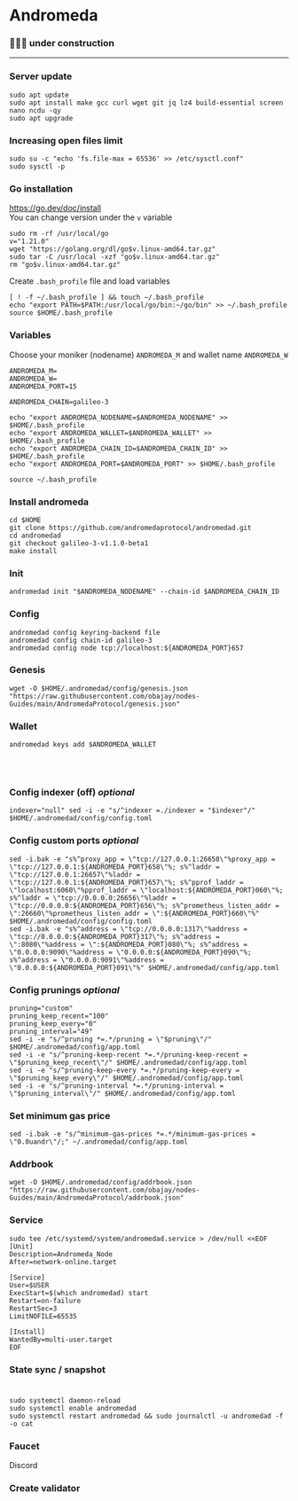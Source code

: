 # Andromeda
### 🚧🚧🚧 under construction

____

### Server update
```
sudo apt update
sudo apt install make gcc curl wget git jq lz4 build-essential screen nano ncdu -qy
sudo apt upgrade
```

### Increasing open files limit
```
sudo su -c "echo 'fs.file-max = 65536' >> /etc/sysctl.conf"
sudo sysctl -p
```

### Go installation
https://go.dev/doc/install    
You can change version under the `v` variable
```
sudo rm -rf /usr/local/go
v="1.21.0"
wget "https://golang.org/dl/go$v.linux-amd64.tar.gz"
sudo tar -C /usr/local -xzf "go$v.linux-amd64.tar.gz"
rm "go$v.linux-amd64.tar.gz"
```
Create `.bash_profile` file and load variables
```
[ ! -f ~/.bash_profile ] && touch ~/.bash_profile
echo "export PATH=$PATH:/usr/local/go/bin:~/go/bin" >> ~/.bash_profile
source $HOME/.bash_profile
```

### Variables
Choose your moniker (nodename) `ANDROMEDA_M` and wallet name `ANDROMEDA_W`
```
ANDROMEDA_M=
ANDROMEDA_W=
ANDROMEDA_PORT=15
```
```
ANDROMEDA_CHAIN=galileo-3
```
```
echo "export ANDROMEDA_NODENAME=$ANDROMEDA_NODENAME" >> $HOME/.bash_profile
echo "export ANDROMEDA_WALLET=$ANDROMEDA_WALLET" >> $HOME/.bash_profile
echo "export ANDROMEDA_CHAIN_ID=$ANDROMEDA_CHAIN_ID" >> $HOME/.bash_profile
echo "export ANDROMEDA_PORT=$ANDROMEDA_PORT" >> $HOME/.bash_profile
```
```
source ~/.bash_profile
```

### Install andromeda
```
cd $HOME
git clone https://github.com/andromedaprotocol/andromedad.git
cd andromedad
git checkout galileo-3-v1.1.0-beta1 
make install
```

### Init
```
andromedad init "$ANDROMEDA_NODENAME" --chain-id $ANDROMEDA_CHAIN_ID
```

### Config
```
andromedad config keyring-backend file
andromedad config chain-id galileo-3
andromedad config node tcp://localhost:${ANDROMEDA_PORT}657
```

### Genesis
```
wget -O $HOME/.andromedad/config/genesis.json "https://raw.githubusercontent.com/obajay/nodes-Guides/main/AndromedaProtocol/genesis.json"
```

### Wallet
```
andromedad keys add $ANDROMEDA_WALLET
```

###
```

```

###
```

```

### Config indexer (off) *optional*
```
indexer="null" sed -i -e "s/^indexer =./indexer = "$indexer"/" $HOME/.andromedad/config/config.toml
```

### Config custom ports *optional*
```
sed -i.bak -e "s%^proxy_app = \"tcp://127.0.0.1:26658\"%proxy_app = \"tcp://127.0.0.1:${ANDROMEDA_PORT}658\"%; s%^laddr = \"tcp://127.0.0.1:26657\"%laddr = \"tcp://127.0.0.1:${ANDROMEDA_PORT}657\"%; s%^pprof_laddr = \"localhost:6060\"%pprof_laddr = \"localhost:${ANDROMEDA_PORT}060\"%; s%^laddr = \"tcp://0.0.0.0:26656\"%laddr = \"tcp://0.0.0.0:${ANDROMEDA_PORT}656\"%; s%^prometheus_listen_addr = \":26660\"%prometheus_listen_addr = \":${ANDROMEDA_PORT}660\"%" $HOME/.andromedad/config/config.toml
sed -i.bak -e "s%^address = \"tcp://0.0.0.0:1317\"%address = \"tcp://0.0.0.0:${ANDROMEDA_PORT}317\"%; s%^address = \":8080\"%address = \":${ANDROMEDA_PORT}080\"%; s%^address = \"0.0.0.0:9090\"%address = \"0.0.0.0:${ANDROMEDA_PORT}090\"%; s%^address = \"0.0.0.0:9091\"%address = \"0.0.0.0:${ANDROMEDA_PORT}091\"%" $HOME/.andromedad/config/app.toml
```

### Config prunings *optional*
```
pruning="custom"
pruning_keep_recent="100"
pruning_keep_every="0"
pruning_interval="49"
sed -i -e "s/^pruning *=.*/pruning = \"$pruning\"/" $HOME/.andromedad/config/app.toml
sed -i -e "s/^pruning-keep-recent *=.*/pruning-keep-recent = \"$pruning_keep_recent\"/" $HOME/.andromedad/config/app.toml
sed -i -e "s/^pruning-keep-every *=.*/pruning-keep-every = \"$pruning_keep_every\"/" $HOME/.andromedad/config/app.toml
sed -i -e "s/^pruning-interval *=.*/pruning-interval = \"$pruning_interval\"/" $HOME/.andromedad/config/app.toml
```

### Set minimum gas price
```
sed -i.bak -e "s/^minimum-gas-prices *=.*/minimum-gas-prices = \"0.0uandr\"/;" ~/.andromedad/config/app.toml
```

### Addrbook
```
wget -O $HOME/.andromedad/config/addrbook.json "https://raw.githubusercontent.com/obajay/nodes-Guides/main/AndromedaProtocol/addrbook.json"
```

### Service
```
sudo tee /etc/systemd/system/andromedad.service > /dev/null <<EOF
[Unit]
Description=Andromeda_Node
After=network-online.target

[Service]
User=$USER
ExecStart=$(which andromedad) start
Restart=on-failure
RestartSec=3
LimitNOFILE=65535

[Install]
WantedBy=multi-user.target
EOF
```

### State sync / snapshot
```

```

###
```
sudo systemctl daemon-reload
sudo systemctl enable andromedad
sudo systemctl restart andromedad && sudo journalctl -u andromedad -f -o cat
```

### Faucet
Discord


### Create validator
```

```

###
```

```

###
```

```

